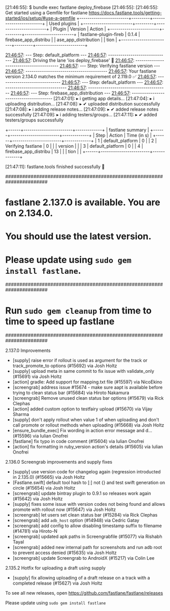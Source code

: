[21:46:55]: $ bundle exec fastlane deploy_firebase
[21:46:55]: 
[21:46:55]: Get started using a Gemfile for fastlane https://docs.fastlane.tools/getting-started/ios/setup/#use-a-gemfile
+------------------------+---------+------------------------+
|                       Used plugins                        |
+------------------------+---------+------------------------+
| Plugin                 | Version | Action                 |
+------------------------+---------+------------------------+
| fastlane-plugin-fireb  | 0.1.4   | firebase_app_distribu  |
| ase_app_distribution   |         | tion                   |
+------------------------+---------+------------------------+

[21:46:57]: ------------------------------
[21:46:57]: --- Step: default_platform ---
[21:46:57]: ------------------------------
[21:46:57]: Driving the lane 'ios deploy_firebase' 🚀
[21:46:57]: ----------------------------------------
[21:46:57]: --- Step: Verifying fastlane version ---
[21:46:57]: ----------------------------------------
[21:46:57]: Your fastlane version 2.134.0 matches the minimum requirement of 2.119.0  ✅
[21:46:57]: ------------------------------
[21:46:57]: --- Step: default_platform ---
[21:46:57]: ------------------------------
[21:46:57]: ---------------------------------------
[21:46:57]: --- Step: firebase_app_distribution ---
[21:46:57]: ---------------------------------------
[21:47:01]: ▸ i  getting app details...
[21:47:04]: ▸ i  uploading distribution...
[21:47:08]: ▸ ✔  uploaded distribution successfully
[21:47:08]: ▸ i  adding release notes...
[21:47:09]: ▸ ✔  added release notes successfully
[21:47:09]: ▸ i  adding testers/groups...
[21:47:11]: ▸ ✔  added testers/groups successfully

+------+------------------------+-------------+
|              fastlane summary               |
+------+------------------------+-------------+
| Step | Action                 | Time (in s) |
+------+------------------------+-------------+
| 1    | default_platform       | 0           |
| 2    | Verifying fastlane     | 0           |
|      | version                |             |
| 3    | default_platform       | 0           |
| 4    | firebase_app_distribu  | 13          |
|      | tion                   |             |
+------+------------------------+-------------+

[21:47:11]: fastlane.tools finished successfully 🎉

#######################################################################
# fastlane 2.137.0 is available. You are on 2.134.0.
# You should use the latest version.
# Please update using `sudo gem install fastlane`.
#######################################################################
# Run `sudo gem cleanup` from time to time to speed up fastlane
#######################################################################

2.137.0 Improvements
* [supply] raise error if rollout is used as argument for the track or track_promote_to options (#15692) via Josh Holtz
* [supply] upload meta in same commit to fix issue with validate_only (#15691) via Josh Holtz
* [action] gradle: Add support for mapping.txt file (#15597) via NicoEkino
* [screengrab] address issue #15674 - make sure aapt is available before trying to clean status bar (#15684) via Hiroto Nakamura
* [screengrab] Remove unused clean status bar options (#15679) via Rick Clephas
* [action] added custom option to testfairy upload (#15670) via Vijay Sharma
* [supply] don't apply rollout when value 1 of when uploading and don't call promote or rollout methods when uploading (#15668) via Josh Holtz
* [ensure_bundle_exec] Fix wording in action error message and d… (#15596) via Iulian Onofrei
* [fastlane] fix typo in code comment (#15604) via Iulian Onofrei
* [action] fix formatting in ruby_version action's details (#15605) via Iulian Onofrei

2.136.0 Screengrab improvements and supply fixes
* [supply] use version code for changelog again (regression introducted in 2.135.0) (#15665) via Josh Holtz
* [Fastlane.swift] default tool hash to [:] not {} and test swift generation on circle (#15654) via Josh Holtz
* [screengrab] update bintray plugin to 0.9.1 so releases work again (#15642) via Josh Holtz
* [supply] fixes some issue with version codes not being found and allows promote with rollout now (#15647) via Josh Holtz
* [screengrab] let users set clean status bar (#15284) via Rick Clephas
* [screengrab] add `adb_host` option (#14948) via Cedric Gatay
* [screengrab] add config to allow disabling timestamp suffix to filename  (#14781) via Hiroto-N
* [screengrab] updated apk paths in Screengrabfile (#15077) via Rishabh Tayal
* [screengrab] added new internal path for screenshots and run adb root to prevent access denied (#15635) via Josh Holtz
* [screengrab] update Screengrab to AndroidX (#15217) via Colin Lee

2.135.2 Hotfix for uploading a draft using supply
* [supply] fix allowing uploading of a draft release on a track with a completed release (#15627) via Josh Holtz

To see all new releases, open https://github.com/fastlane/fastlane/releases

Please update using `sudo gem install fastlane`